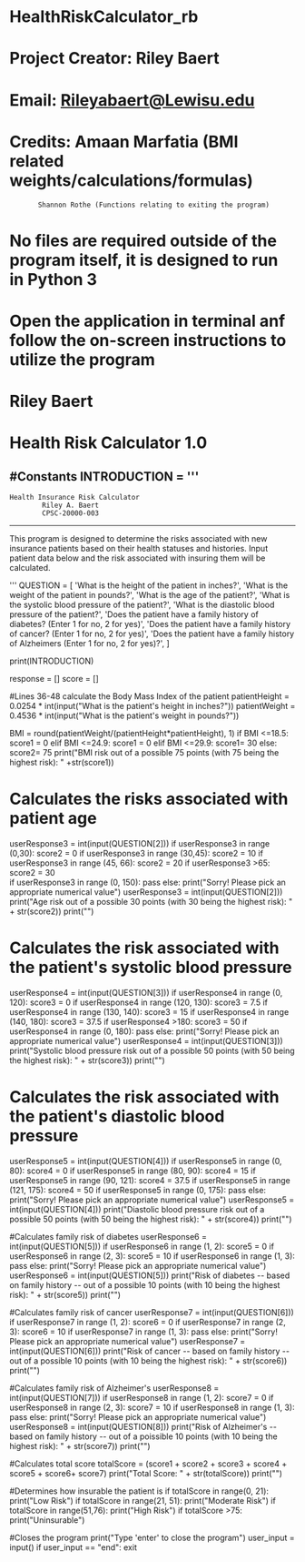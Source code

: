 # HealthRiskCalculator_rb

# Project Creator: Riley Baert
# Email: Rileyabaert@Lewisu.edu
# Credits: Amaan Marfatia (BMI related weights/calculations/formulas)
           Shannon Rothe (Functions relating to exiting the program)
# No files are required outside of the program itself, it is designed to run in Python 3
# Open the application in terminal anf follow the on-screen instructions to utilize the program

# Riley Baert
# Health Risk Calculator 1.0

#Constants
INTRODUCTION = '''
----------------------------------------
    Health Insurance Risk Calculator
            Riley A. Baert
            CPSC-20000-003
----------------------------------------
This program is designed to determine the risks
associated with new insurance patients based
on their health statuses and histories. Input 
patient data below and the risk associated 
with insuring them will be calculated.

'''
QUESTION = [
    'What is the height of the patient in inches?',
    'What is the weight of the patient in pounds?',
    'What is the age of the patient?',
    'What is the systolic blood pressure of the patient?',
    'What is the diastolic blood pressure of the patient?',
    'Does the patient have a family history of diabetes? (Enter 1 for no, 2 for yes)',
    'Does the patient have a family history of cancer? (Enter 1 for no, 2 for yes)',
    'Does the patient have a family history of Alzheimers (Enter 1 for no, 2 for yes)?',
]


print(INTRODUCTION)

response = []
score = []

#Lines 36-48 calculate the Body Mass Index of the patient
patientHeight = 0.0254 * int(input("What is the patient's height in inches?"))
patientWeight = 0.4536 * int(input("What is the patient's weight in pounds?"))

BMI = round(patientWeight/(patientHeight*patientHeight), 1)
if BMI <=18.5:
    score1 = 0
elif BMI <=24.9:
    score1 = 0 
elif BMI <=29.9:
    score1= 30
else:
    score2= 75
print("BMI risk out of a possible 75 points (with 75 being the highest risk): " +str(score1))

# Calculates the risks associated with patient age
userResponse3 = int(input(QUESTION[2]))
if userResponse3 in range (0,30):
    score2 = 0
if userResponse3 in range (30,45):
    score2 = 10
if userResponse3 in range (45, 66):
    score2 = 20
if userResponse3 >65:
    score2 = 30    
if userResponse3 in range (0, 150):
    pass
else:
    print("Sorry! Please pick an appropriate numerical value")
    userResponse3 = int(input(QUESTION[2]))
print("Age risk out of a possible 30 points (with 30 being the highest risk): " + str(score2))
print("")

# Calculates the risk associated with the patient's systolic blood pressure 
userResponse4 = int(input(QUESTION[3]))
if userResponse4 in range (0, 120):
    score3 = 0
if userResponse4 in range (120, 130):
    score3 = 7.5
if userResponse4 in range (130, 140):
    score3 = 15
if userResponse4 in range (140, 180):
    score3 = 37.5
if userResponse4 >180:
    score3 = 50
if userResponse4 in range (0, 180):
    pass
else:
    print("Sorry! Please pick an appropriate numerical value")
    userResponse4 = int(input(QUESTION[3]))
print("Systolic blood pressure risk out of a possible 50 points (with 50 being the highest risk): " + str(score3))
print("")

# Calculates the risk associated with the patient's diastolic blood pressure 
userResponse5 = int(input(QUESTION[4]))
if userResponse5 in range (0, 80):
    score4 = 0
if userResponse5 in range (80, 90):
    score4 = 15
if userResponse5 in range (90, 121):
    score4 = 37.5
if userResponse5 in range (121, 175):
    score4 = 50
if userResponse5 in range (0, 175):
    pass
else:
    print("Sorry! Please pick an appropriate numerical value")
    userResponse5 = int(input(QUESTION[4]))
print("Diastolic blood pressure risk out of a possible 50 points (with 50 being the highest risk): " + str(score4))
print("")

#Calculates family risk of diabetes
userResponse6 = int(input(QUESTION[5]))
if userResponse6 in range (1, 2):
    score5 = 0
if userResponse6 in range (2, 3):
    score5 = 10
if userResponse6 in range (1, 3):
    pass
else:
    print("Sorry! Please pick an appropriate numerical value")
    userResponse6 = int(input(QUESTION[5]))
print("Risk of diabetes -- based on family history -- out of a possible 10 points (with 10 being the highest risk): " + str(score5))
print("")

#Calculates family risk of cancer
userResponse7 = int(input(QUESTION[6]))
if userResponse7 in range (1, 2):
    score6 = 0
if userResponse7 in range (2, 3):
    score6 = 10
if userResponse7 in range (1, 3):
    pass
else:
    print("Sorry! Please pick an appropriate numerical value")
    userResponse7 = int(input(QUESTION[6]))
print("Risk of cancer -- based on family history -- out of a possible 10 points (with 10 being the highest risk): " + str(score6))
print("")

#Calculates family risk of Alzheimer's
userResponse8 = int(input(QUESTION[7]))
if userResponse8 in range (1, 2):
    score7 = 0
if userResponse8 in range (2, 3):
    score7 = 10
if userResponse8 in range (1, 3):
    pass
else:
    print("Sorry! Please pick an appropriate numerical value")
    userResponse8 = int(input(QUESTION[8]))
print("Risk of Alzheimer's -- based on family history -- out of a poissible 10 points (with 10 being the highest risk): " + str(score7))
print("")

#Calculates total score
totalScore = (score1 + score2 + score3 + score4 + score5 + score6+ score7)
print("Total Score: " + str(totalScore))
print("")

#Determines how insurable the patient is
if totalScore in range(0, 21):
    print("Low Risk")
if totalScore in range(21, 51):
    print("Moderate Risk")
if totalScore in range(51,76):
    print("High Risk")
if totalScore >75:
    print("Uninsurable")

#Closes the program
print("Type 'enter' to close the program")
user_input = input()
if user_input == "end":
    exit
